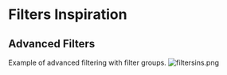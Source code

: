# Filters Inspiration

## Advanced Filters

Example of advanced filtering with filter groups.
![filtersins.png](/assets/design/exploration/filters/filtersins.png)
